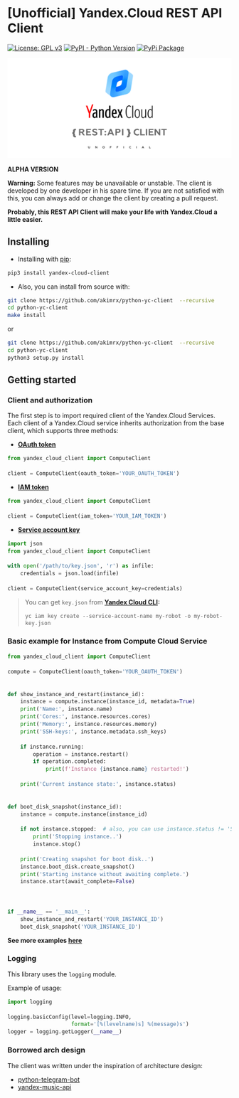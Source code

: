 # [Unofficial] Yandex.Cloud REST API Client

[![License: GPL v3](https://img.shields.io/badge/License-GPLv3-blue.svg)](https://www.gnu.org/licenses/gpl-3.0)
[![PyPI - Python Version](https://img.shields.io/pypi/pyversions/yandex-cloud-client.svg)](https://pypi.org/project/yandex-cloud-client.)
[![PyPi Package](https://img.shields.io/pypi/v/yandex-cloud-client.svg)](https://pypi.org/project/yandex-cloud-client/)

![](docs/logo.png)

**ALPHA VERSION**  
  
**Warning:** Some features may be unavailable or unstable. The client is developed by one developer in his spare time. If you are not satisfied with this, you can always add or change the client by creating a pull request.

**Probably, this REST API Client will make your life with Yandex.Cloud a little easier.**  

## Installing

* Installing with [pip](https://pypi.org/project/yandex-cloud-client/):
```bash
pip3 install yandex-cloud-client
```
  
* Also, you can install from source with:

```bash
git clone https://github.com/akimrx/python-yc-client  --recursive
cd python-yc-client 
make install
```
  
or
  
```bash
git clone https://github.com/akimrx/python-yc-client  --recursive
cd python-yc-client 
python3 setup.py install
```

## Getting started

### Client and authorization

The first step is to import required client of the Yandex.Cloud Services.  
Each client of a Yandex.Cloud service inherits authorization from the base client, which supports three methods:

* **[OAuth token](https://oauth.yandex.com/authorize?response_type=token&client_id=1a6990aa636648e9b2ef855fa7bec2fb)**

```python
from yandex_cloud_client import ComputeClient

client = ComputeClient(oauth_token='YOUR_OAUTH_TOKEN')
```

* **[IAM token](https://cloud.yandex.com/docs/iam/operations/iam-token/create)**

```python
from yandex_cloud_client import ComputeClient

client = ComputeClient(iam_token='YOUR_IAM_TOKEN')
```

* **[Service account key](https://cloud.yandex.com/docs/iam/operations/authorized-key/create)**

```python
import json
from yandex_cloud_client import ComputeClient

with open('/path/to/key.json', 'r') as infile:
    credentials = json.load(infile)

client = ComputeClient(service_account_key=credentials)
```

> You can get `key.json` from **[Yandex Cloud CLI](https://cloud.yandex.com/docs/cli/quickstart):**
>```
>yc iam key create --service-account-name my-robot -o my-robot-key.json
>```

### Basic example for Instance from Compute Cloud Service

```python
from yandex_cloud_client import ComputeClient

compute = ComputeClient(oauth_token='YOUR_OAUTH_TOKEN')


def show_instance_and_restart(instance_id):
    instance = compute.instance(instance_id, metadata=True)
    print('Name:', instance.name)
    print('Cores:', instance.resources.cores)
    print('Memory:', instance.resources.memory)
    print('SSH-keys:', instance.metadata.ssh_keys)

    if instance.running:
        operation = instance.restart()
        if operation.completed:
            print(f'Instance {instance.name} restarted!')

    print('Current instance state:', instance.status)


def boot_disk_snapshot(instance_id):
    instance = compute.instance(instance_id)

    if not instance.stopped:  # also, you can use instance.status != 'STOPPED'
        print('Stopping instance..')
        instance.stop()

    print('Creating snapshot for boot disk..')
    instance.boot_disk.create_snapshot()
    print('Starting instance without awaiting complete.')
    instance.start(await_complete=False)



if __name__ == '__main__':
    show_instance_and_restart('YOUR_INSTANCE_ID')
    boot_disk_snapshot('YOUR_INSTANCE_ID')
```

**See more examples [here](examples)**

### Logging

This library uses the `logging` module.

Example of usage:

```python
import logging

logging.basicConfig(level=logging.INFO,
                    format='[%(levelname)s] %(message)s')
logger = logging.getLogger(__name__)
```

### Borrowed arch design

The client was written under the inspiration of architecture design:  
* [python-telegram-bot](https://github.com/python-telegram-bot/python-telegram-bot)  
* [yandex-music-api](https://github.com/MarshalX/yandex-music-api)  